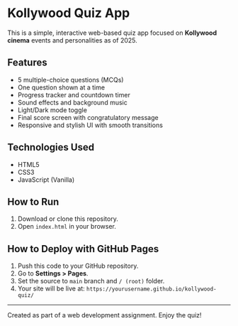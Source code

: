 # Kollywood Quiz App

This is a simple, interactive web-based quiz app focused on **Kollywood cinema** events and personalities as of 2025.

## Features

- 5 multiple-choice questions (MCQs)
- One question shown at a time
- Progress tracker and countdown timer
- Sound effects and background music
- Light/Dark mode toggle
- Final score screen with congratulatory message
- Responsive and stylish UI with smooth transitions

## Technologies Used

- HTML5
- CSS3
- JavaScript (Vanilla)

## How to Run

1. Download or clone this repository.
2. Open `index.html` in your browser.

## How to Deploy with GitHub Pages

1. Push this code to your GitHub repository.
2. Go to **Settings > Pages**.
3. Set the source to `main` branch and `/ (root)` folder.
4. Your site will be live at: `https://yourusername.github.io/kollywood-quiz/`

---

Created as part of a web development assignment. Enjoy the quiz!
